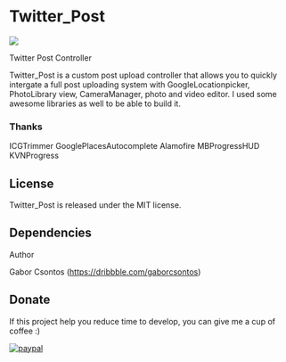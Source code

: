 # Twitter_Post

<a href="https://github.com/csontosgabor/Twitter_Post/blob/master/demo.gif"><img src="https://github.com/csontosgabor/Twitter_Post/blob/master/demo.gif" style="max-width:100%;"></a>


Twitter Post Controller

Twitter_Post is a custom post upload controller that allows you to quickly intergate a full post uploading system with GoogleLocationpicker, PhotoLibrary view, CameraManager, photo and video editor.
I used some awesome libraries as well to be able to build it.


### Thanks
<h>ICGTrimmer</h>
<h>GooglePlacesAutocomplete</h>
Alamofire
MBProgressHUD
KVNProgress

## License

Twitter_Post is released under the MIT license.

## Dependencies
Author

Gabor Csontos (https://dribbble.com/gaborcsontos)

## Donate
<p>If this project help you reduce time to develop, you can give me a cup of coffee :) </p>

<p><a href="https://www.paypal.com/cgi-bin/webscr?cmd=_s-xclick&amp;hosted_button_id=GCsontos"><img src="https://camo.githubusercontent.com/f896f7d176663a1559376bb56aac4bdbbbe85ed1/68747470733a2f2f7777772e70617970616c6f626a656374732e636f6d2f656e5f55532f692f62746e2f62746e5f646f6e61746543435f4c472e676966" alt="paypal" data-canonical-src="https://www.paypalobjects.com/en_US/i/btn/btn_donateCC_LG.gif" style="max-width:100%;"></a></p>
